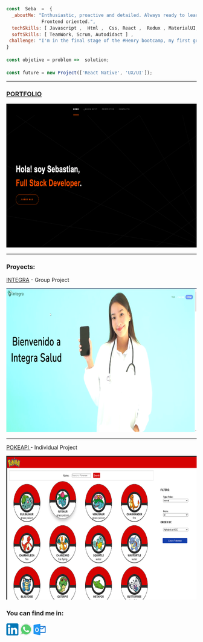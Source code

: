 ```js
const  Seba  =  {
  _aboutMe: "Enthusiastic, proactive and detailed. Always ready to learn and teach.
             Frontend oriented.",
  techSkills: [ Javascript ,  Html ,  Css, React ,  Redux , MaterialUI, Node] , 
  softSkills: [ TeamWork, Scrum, Autodidact ] , 
 challenge: "I'm in the final stage of the #Henry bootcamp, my first group project. " 
}

const objetive = problem =>  solution;

const future = new Project(['React Native', 'UX/UI']);

```
<hr>
<h3><a href="https://sebasanchezi.github.io/" target="_blank" >PORTFOLIO</a></h3>
<img src='imagenes/portfolio.png' alt='pokeapi' height='380' width='540'>
<hr>
<h3>Proyects:</h3>
<p><a href='https://integra-platform.web.app/' target="_blank" >INTEGRA<a/> - Group Project</p>
<a href='https://integra-platform.web.app/' target="_blank" ><img src='imagenes/integra.png' alt='integra' height='380' width='540'><a/>
<hr>
<p><a href='https://sebasanchezi.github.io/pokeapi.html' target="_blank" >POKEAPI <a/>- Individual Project</p>
<a href='https://sebasanchezi.github.io/pokeapi.html' target="_blank" ><img src='imagenes/pokeapi2.png' alt='pokeapi' height='380' width='540'><a/>
<h3>You can find me in:</h3>

 [![LinkedIn](icons/linkedin.png)](https://www.linkedin.com/in/sebastiansanchezisame/)
 [![Whatsapp](icons/whatsapp.png)](https://wa.me/5493424097403)
 [![Outlook](icons/outlook.png)](mailto:sebastian.sanchezisame@outlook.com)
 
  






<!--
